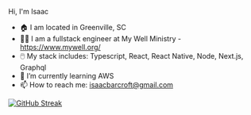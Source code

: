 Hi, I'm Isaac

- 🏠 I am located in Greenville, SC
- 👨‍💻 I am a fullstack engineer at My Well Ministry - https://www.mywell.org/
- 🖱️ My stack includes: Typescript, React, React Native, Node, Next.js, Graphql 
- 🌱 I’m currently learning AWS
- 📫 How to reach me: isaacbarcroft@gmail.com




[![GitHub Streak](https://streak-stats.demolab.com?user=isaacbarcroft&theme=vue-dark&hide_border=true&sideNums=F890E7&border=0BD3D3&stroke=0BD3D3&fire=FFFFFF&ring=F890E7&currStreakNum=0BD3D3&currStreakLabel=0BD3D3&background=0A0C10&sideLabels=0BD3D3&dates=0BD3D3)](https://git.io/streak-stats)       


